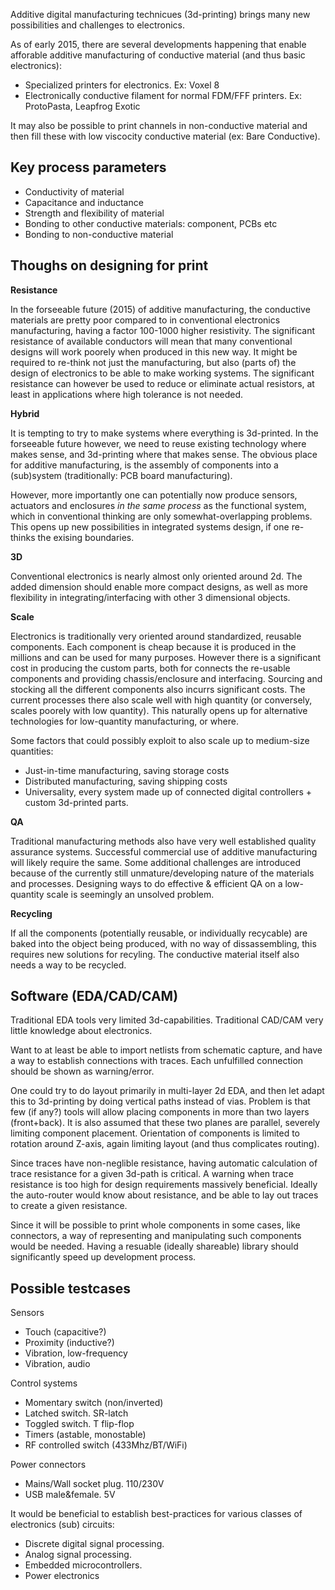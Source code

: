 
Additive digital manufacturing technicues (3d-printing) brings
many new possibilities and challenges to electronics.

As of early 2015, there are several developments happening
that enable afforable additive manufacturing of conductive material
(and thus basic electronics):

* Specialized printers for electronics. Ex: Voxel 8
* Electronically conductive filament for normal FDM/FFF printers. Ex: ProtoPasta, Leapfrog Exotic

It may also be possible to print channels in non-conductive
material and then fill these with low viscocity conductive material (ex: Bare Conductive).

Key process parameters
--------------------

* Conductivity of material
* Capacitance and inductance
* Strength and flexibility of material
* Bonding to other conductive materials: component, PCBs etc
* Bonding to non-conductive material


Thoughs on designing for print
---------------

**Resistance**

In the forseeable future (2015) of additive manufacturing,
the conductive materials are pretty poor compared to in conventional 
electronics manufacturing, having a factor 100-1000 higher resistivity.
The significant resistance of available conductors will mean that many
conventional designs will work poorely when produced in this new way.
It might be required to re-think not just the manufacturing, but also
(parts of) the design of electronics to be able to make working systems.
The significant resistance can however be used to reduce or eliminate
actual resistors, at least in applications where high tolerance is not needed.

**Hybrid**

It is tempting to try to make systems where everything is 3d-printed.
In the forseeable future however, we need to reuse existing technology where
makes sense, and 3d-printing where that makes sense.
The obvious place for additive manufacturing, is the assembly of components into a (sub)system
(traditionally: PCB board manufacturing).

However, more importantly one can potentially now produce sensors, actuators and enclosures
*in the same process* as the functional system, which in conventional
thinking are only somewhat-overlapping problems. This opens up new possibilities in
integrated systems design, if one re-thinks the exising boundaries.

**3D**

Conventional electronics is nearly almost only oriented around 2d. The added dimension
should enable more compact designs, as well as more flexibility in integrating/interfacing
with other 3 dimensional objects.

**Scale**

Electronics is traditionally very oriented around standardized, reusable components.
Each component is cheap because it is produced in the millions and can
be used for many purposes. However there is a significant cost in producing
the custom parts, both for connects the re-usable components and providing
chassis/enclosure and interfacing. Sourcing and stocking all the different
components also incurrs significant costs.
The current processes there also scale well with high quantity
(or conversely, scales poorely with low quantity). This naturally
opens up for alternative technologies for low-quantity manufacturing,
or where. 

Some factors that could possibly exploit to also scale up to medium-size quantities:

* Just-in-time manufacturing, saving storage costs
* Distributed manufacturing, saving shipping costs
* Universality, every system made up of connected digital controllers + custom 3d-printed parts.

**QA**

Traditional manufacturing methods also have very well established quality assurance systems.
Successful commercial use of additive manufacturing will likely require the same.
Some additional challenges are introduced because of the currently still unmature/developing
nature of the materials and processes. Designing ways to do effective & efficient QA on
a low-quantity scale is seemingly an unsolved problem.

**Recycling**

If all the components (potentially reusable, or individually recycable)
are baked into the object being produced, with no way of dissassembling,
this requires new solutions for recyling.
The conductive material itself also needs a way to be recycled.

Software (EDA/CAD/CAM)
-----------------

Traditional EDA tools very limited 3d-capabilities.
Traditional CAD/CAM very little knowledge about electronics.

Want to at least be able to import netlists from schematic capture,
and have a way to establish connections with traces. Each unfulfilled
connection should be shown as warning/error.

One could try to do layout primarily in multi-layer 2d EDA,
and then let adapt this to 3d-printing by doing vertical paths
instead of vias.
Problem is that few (if any?) tools will allow placing components in
more than two layers (front+back). It is also assumed that these two
planes are parallel, severely limiting component placement.
Orientation of components is limited to rotation around Z-axis,
again limiting layout (and thus complicates routing).

Since traces have non-neglible resistance, having automatic calculation
of trace resistance for a given 3d-path is critical. A warning when
trace resistance is too high for design requirements massively beneficial.
Ideally the auto-router would know about resistance, and be able to lay out traces
to create a given resistance.

Since it will be possible to print whole components in some cases, like
connectors, a way of representing and manipulating such components would be needed.
Having a resuable (ideally shareable) library should significantly speed up development process.

Possible testcases
-------------

Sensors

* Touch (capacitive?)
* Proximity (inductive?)
* Vibration, low-frequency
* Vibration, audio

Control systems

* Momentary switch (non/inverted)
* Latched switch. SR-latch
* Toggled switch. T flip-flop
* Timers (astable, monostable)
* RF controlled switch (433Mhz/BT/WiFi)

Power connectors

* Mains/Wall socket plug. 110/230V
* USB male&female. 5V

It would be beneficial to establish best-practices for
various classes of electronics (sub) circuits:

* Discrete digital signal processing.
* Analog signal processing.
* Embedded microcontrollers.
* Power electronics


